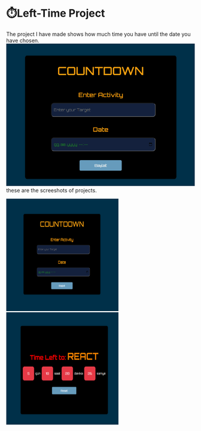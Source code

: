 # ⏱️Left-Time Project

The project I have made shows how much time you have until the date you have chosen.<br>
<img src="Animation.gif"/>
these are the screeshots of projects.

<div style= "">

<img width="300px"  height="300px" style="margin-right:2rem;" src="FireShot Capture 003 - Countdown Timer - m-burak-yilmazer.github.io.png" />
<img width="300px" height="300px" src="FireShot Capture 004 - Countdown Timer - m-burak-yilmazer.github.io.png" />

</div>
